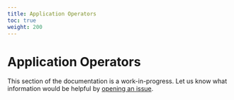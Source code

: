 ```yaml
---
title: Application Operators
toc: true
weight: 200
---
```


# Application Operators

This section of the documentation is a work-in-progress. Let us know what
information would be helpful by [opening an
issue](https://github.com/crossplane/crossplane/issues/new).
